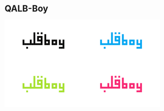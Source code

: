 # QALB-Boy

![QALB-Boy](https://raw.githubusercontent.com/QALB-Boy/.github/main/profile/img/qalb-boy-logo-colours.jpg)
